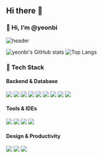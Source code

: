 ## Hi there 👋

### 👋 Hi, I’m @yeonbi

![header](https://capsule-render.vercel.app/api?type=Venom&height=300&color=timeAuto&text=yeonbi&animation=fadeIn&desc=&descAlignY=56&reversal=false&fontAlignY=40&fontColor=ffffff)

![yeonbi's GitHub stats](https://github-readme-stats.vercel.app/api?username=MyYeonbi&show_icons=true&theme=midnight-purple&bg_color=0d1117&hide_border=true) ![Top Langs](https://github-readme-stats.vercel.app/api/top-langs/?username=MyYeonbi&layout=compact&title_color=ffffff&bg_color=0d1117&hide_border=true)

### 🔧 Tech Stack


#### Backend & Database
<div align="left">
  <img src="https://img.shields.io/badge/Java-007396?style=for-the-badge&logo=Java&logoColor=white"/>

  
 
  <img src="https://img.shields.io/badge/Spring-6DB33F?style=flat-square&logo=spring&logoColor=white" />
  <img src="https://img.shields.io/badge/Spring_Data_JPA-6DB33F?style=for-the-badge&logo=Hibernate&logoColor=white"/>

<img src="https://img.shields.io/badge/Spring_Boot-6DB33F?style=for-the-badge&logo=Spring%20Boot&logoColor=white"/>

<img src="https://img.shields.io/badge/Spring_Security-6DB33F?style=for-the-badge&logo=Spring%20Security&logoColor=white"/>

  <img src="https://img.shields.io/badge/MySQL-4479A1?style=flat-square&logo=mysql&logoColor=white" />
  <img src="https://img.shields.io/badge/MongoDB-47A248?style=flat-square&logo=mongodb&logoColor=white" />
  <img src="https://img.shields.io/badge/Docker-2496ED?style=for-the-badge&logo=Docker&logoColor=white"/>

  <img src="https://img.shields.io/badge/Node.js-5FA04E?style=flat-square&logo=nodedotjs&logoColor=white" />
</div>

#### Tools & IDEs
<div align="left">
  <img src="https://img.shields.io/badge/IntelliJIDEA-000000?style=flat-square&logo=IntelliJIDEA&logoColor=white" />
  <img src="https://img.shields.io/badge/Gradle-02303A?style=flat-square&logo=gradle&logoColor=white" />
  <img src="https://img.shields.io/badge/Git-F05032?style=flat-square&logo=git&logoColor=white"/>
  <img src="https://img.shields.io/badge/GitHub-181717?style=flat-square&logo=github&logoColor=white"/>
</div>

#### Design & Productivity
<div align="left">
  <img src="https://img.shields.io/badge/Figma-F24E1E?style=flat-square&logo=figma&logoColor=white" />
  <img src="https://img.shields.io/badge/Canva-00C4CC?style=flat-square&logo=canva&logoColor=white" />
  <img src="https://img.shields.io/badge/Notion-000000?style=flat-square&logo=notion&logoColor=white" />
</div>

<!--
**MyYeonbi/MyYeonbi** is a ✨ _special_ ✨ repository because its `README.md` (this file) appears on your GitHub profile.

Here are some ideas to get you started:

- 🔭 I’m currently working on ...
- 🌱 I’m currently learning ...
- 👯 I’m looking to collaborate on ...
- 🤔 I’m looking for help with ...
- 💬 Ask me about ...
- 📫 How to reach me: ...
- 😄 Pronouns: ...
- ⚡ Fun fact: ...
-->
